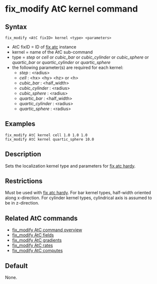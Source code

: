 # fix_modify AtC kernel command

## Syntax

    fix_modify <AtC fixID> kernel <type> <parameters>

-   AtC fixID = ID of [fix atc](fix_atc) instance
-   kernel = name of the AtC sub-command
-   type = *step* or *cell* or *cubic_bar* or *cubic_cylinder* or
    *cubic_sphere* or *quartic_bar* or *quartic_cylinder* or
    *quartic_sphere*
-   the following parameter(s) are required for each kernel:
    -   *step* : \<radius\>
    -   *cell* : \<hx\> \<hy\> \<hz\> or \<h\>
    -   *cubic_bar* : \<half_width\>
    -   *cubic_cylinder* : \<radius\>
    -   *cubic_sphere* : \<radius\>
    -   *quartic_bar* : \<half_width\>
    -   *quartic_cylinder* : \<radius\>
    -   *quartic_sphere* : \<radius\>

## Examples

``` LAMMPS
fix_modify AtC kernel cell 1.0 1.0 1.0
fix_modify AtC kernel quartic_sphere 10.0
```

## Description

Sets the localization kernel type and parameters for [fix atc
hardy](fix_atc).

## Restrictions

Must be used with [fix atc hardy](fix_atc). For bar kernel types,
half-width oriented along x-direction. For cylinder kernel types,
cylindrical axis is assumed to be in z-direction.

## Related AtC commands

-   [fix_modify AtC command overview](atc_fix_modify)
-   [fix_modify AtC fields](atc_hardy_fields)
-   [fix_modify AtC gradients](atc_hardy_gradients)
-   [fix_modify AtC rates](atc_hardy_rates)
-   [fix_modify AtC computes](atc_hardy_computes)

## Default

None.
